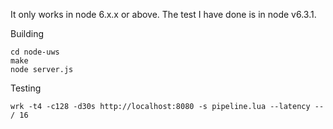 It only works in node 6.x.x or above. The test I have done is in node v6.3.1.

Building

```
cd node-uws
make
node server.js
```

Testing

```
wrk -t4 -c128 -d30s http://localhost:8080 -s pipeline.lua --latency -- / 16
```
